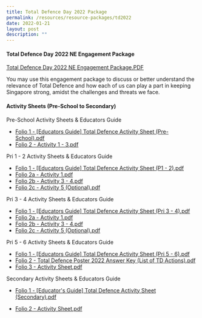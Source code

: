 ```yaml
---
title: Total Defence Day 2022 Package
permalink: /resources/resource-packages/td2022
date: 2022-01-21
layout: post
description: ""
---
```

#### Total Defence Day 2022 NE Engagement Package

[Total Defence Day 2022 NE Engagement Package.PDF](/files/packages/2022/Folio%201%20-%20Total%20Defence%20Day%202022%20NE%20Engagement%20Package.pdf)

You may use this engagement package to discuss or better understand the relevance of Total Defence and how each of us can play a part in keeping Singapore strong, amidst the challenges and threats we face.


#### Activity Sheets (Pre-School to Secondary)
Pre-School Activity Sheets & Educators Guide
* [Folio 1 - [Educators Guide] Total Defence Activity Sheet (Pre-School).pdf](/files/packages/2022/td-activity-sheets/folio1/Folio%201%20-%20Educators%20Guide%20Total%20Defence%20Activity%20Sheet%20Pre-School.pdf)
* [Folio 2 - Activity 1 - 3.pdf](/files/packages/2022/td-activity-sheets/folio1/Folio%202%20-%20Activity%201%20-%203.pdf)

Pri 1 - 2 Activity Sheets & Educators Guide
* [Folio 1 -  [Educators Guide] Total Defence Activity Sheet (P1 - 2).pdf](/files/packages/2022/td-activity-sheets/folio2/Folio%201%20-%20%20Educators%20Guide%20Total%20Defence%20Activity%20Sheet%20P1%20-%202.pdf)
* [Folio 2a - Activity 1.pdf](/files/packages/2022/td-activity-sheets/folio2/Folio%202a%20-%20Activity%201.pdf)
* [Folio 2b - Activity 3 - 4.pdf](/files/packages/2022/td-activity-sheets/folio2/Folio%202b%20-%20Activity%203%20-%204.pdf)
* [Folio 2c - Activity 5 (Optional).pdf](/files/packages/2022/td-activity-sheets/folio2/Folio%202c%20-%20Activity%205%20Optional.pdf)

Pri 3 - 4 Activity Sheets & Educators Guide
* [Folio 1 - [Educators Guide] Total Defence Activity Sheet (Pri 3 - 4).pdf](/files/packages/2022/td-activity-sheets/folio3/Folio%201%20-%20Educators%20Guide%20Total%20Defence%20Activity%20Sheet%20Pri%203%20-%204.pdf)
* [Folio 2a - Activity 1.pdf](/files/packages/2022/td-activity-sheets/folio3/Folio%202a%20-%20Activity%201.pdf)
* [Folio 2b - Activity 3 - 4.pdf](/files/packages/2022/td-activity-sheets/folio3/Folio%202b%20-%20Activity%203%20-%204.pdf)
* [Folio 2c - Activity 5 (Optional).pdf](/files/packages/2022/td-activity-sheets/folio3/Folio%202c%20-%20Activity%205%20Optional.pdf)

Pri 5 - 6 Activity Sheets & Educators Guide
* [Folio 1 - [Educators Guide] Total Defence Activity Sheet (Pri 5 - 6).pdf](/files/packages/2022/td-activity-sheets/folio4/Folio%201%20-%20Educators%20Guide%20Total%20Defence%20Activity%20Sheet%20Pri%205%20-%206.pdf)
* [Folio 2 - Total Defence Poster 2022 Answer Key (List of TD Actions).pdf](/files/packages/2022/td-activity-sheets/folio4/Folio%202%20-%20Total%20Defence%20Poster%202022%20Answer%20Key%20List%20of%20TD%20Actions.pdf)
* [Folio 3 - Activity Sheet.pdf](/files/packages/2022/td-activity-sheets/folio4/Folio%203%20-%20Activity%20Sheet.pdf)

Secondary Activity Sheets & Educators Guide
* [Folio 1 - [Educator's Guide] Total Defence Activity Sheet (Secondary).pdf](/files/packages/2022/td-activity-sheets/folio5/Folio%201%20-%20Educators%20Guide%20Total%20Defence%20Activity%20Sheet%20Secondary%2008022022.pdf)

* [Folio 2 - Activity Sheet.pdf](/files/packages/2022/td-activity-sheets/folio5/Folio%202%20-%20Activity%20Sheet%2008022022.pdf)

